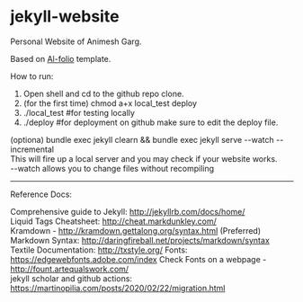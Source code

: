 jekyll-website
==============

Personal Website of Animesh Garg.   

Based on [Al-folio](https://github.com/alshedivat/al-folio) template. 

How to run:  
1. Open shell and cd to the github repo clone. 
2. (for the first time) chmod a+x local_test deploy
3. ./local_test #for testing locally
4. ./deploy #for deployment on github make sure to edit the deploy file.


(optiona) bundle exec jekyll clearn && bundle exec jekyll serve --watch --incremental  
This will fire up a local server and you may check if your website works.  
--watch allows you to change files without recompiling  

---
Reference Docs:

Comprehensive guide to Jekyll: http://jekyllrb.com/docs/home/  
Liquid Tags Cheatsheet: http://cheat.markdunkley.com/  
Kramdown - http://kramdown.gettalong.org/syntax.html (Preferred)  
Markdown Syntax: http://daringfireball.net/projects/markdown/syntax  
Textile Documentation: http://txstyle.org/
Fonts: https://edgewebfonts.adobe.com/index
Check Fonts on a webpage - http://fount.artequalswork.com/  
jekyll scholar and github actions: https://martinopilia.com/posts/2020/02/22/migration.html
